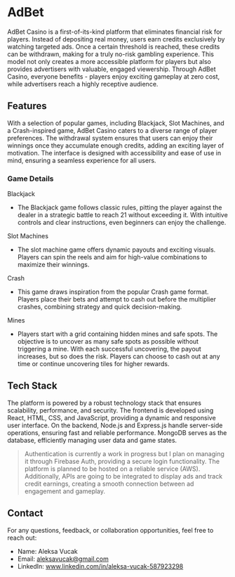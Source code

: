 # AdBet
AdBet Casino is a first-of-its-kind platform that eliminates financial risk for players. Instead of depositing real money, users earn credits exclusively by watching targeted ads. Once a certain threshold is reached, these credits can be withdrawn, making for a truly no-risk gambling experience. This model not only creates a more accessible platform for players but also provides advertisers with valuable, engaged viewership. Through AdBet Casino, everyone benefits - players enjoy exciting gameplay at zero cost, while advertisers reach a highly receptive audience.

## Features
With a selection of popular games, including Blackjack, Slot Machines, and a Crash-inspired game, AdBet Casino caters to a diverse range of player preferences. The withdrawal system ensures that users can enjoy their winnings once they accumulate enough credits, adding an exciting layer of motivation. The interface is designed with accessibility and ease of use in mind, ensuring a seamless experience for all users.

### Game Details
Blackjack
- The Blackjack game follows classic rules, pitting the player against the dealer in a strategic battle to reach 21 without exceeding it. With intuitive controls and clear instructions, even beginners can enjoy the challenge.

Slot Machines
- The slot machine game offers dynamic payouts and exciting visuals. Players can spin the reels and aim for high-value combinations to maximize their winnings.
  
Crash
- This game draws inspiration from the popular Crash game format. Players place their bets and attempt to cash out before the multiplier crashes, combining strategy and quick decision-making.

Mines
- Players start with a grid containing hidden mines and safe spots. The objective is to uncover as many safe spots as possible without triggering a mine. With each successful uncovering, the payout increases, but so does the risk. Players can choose to cash out at any time or continue uncovering tiles for higher rewards.

## Tech Stack
The platform is powered by a robust technology stack that ensures scalability, performance, and security. The frontend is developed using React, HTML, CSS, and JavaScript, providing a dynamic and responsive user interface. On the backend, Node.js and Express.js handle server-side operations, ensuring fast and reliable performance. MongoDB serves as the database, efficiently managing user data and game states.
> Authentication is currently a work in progress but I plan on managing it through Firebase Auth, providing a secure login functionality. The platform is planned to be hosted on a reliable service (AWS). Additionally, APIs are going to be integrated to display ads and track credit earnings, creating a smooth connection between ad engagement and gameplay.

## Contact
For any questions, feedback, or collaboration opportunities, feel free to reach out:
- Name: Aleksa Vucak
- Email: aleksavucak@gmail.com
- LinkedIn: www.linkedin.com/in/aleksa-vucak-587923298
